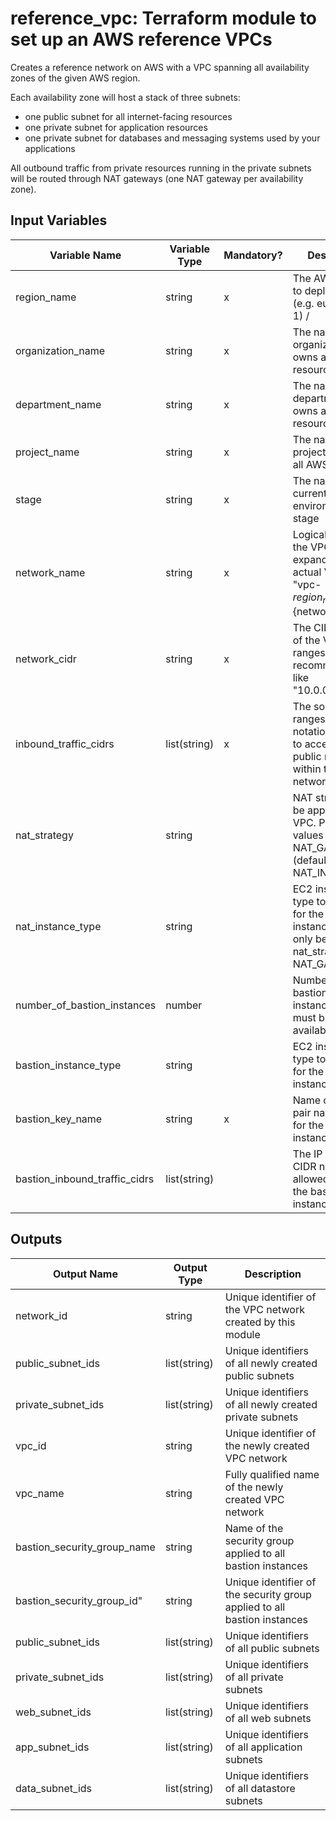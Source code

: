 # reference_vpc: Terraform module to set up an AWS reference VPCs

Creates a reference network on AWS with a VPC spanning all availability zones of the given AWS region. 

Each availability zone will host a stack of three subnets:
* one public subnet for all internet-facing resources
* one private subnet for application resources
* one private subnet for databases and messaging systems used by your applications

All outbound traffic from private resources running in the private subnets will be routed through NAT gateways 
(one NAT gateway per availability zone).
 
## Input Variables

Variable Name | Variable Type | Mandatory? | Description | Default  
 --- | --- | --- | --- | --- 
region_name | string | x | The AWS region to deploy into (e.g. eu-central-1) /
organization_name | string | x | The name of the organization that owns all AWS resources  
department_name | string | x | The name of the department that owns all AWS resources | 
project_name | string | x | The name of the project that owns all AWS resources |
stage | string | x | The name of the current environment stage |
network_name | string | x | Logical name of the VPC (will be expanded to actual VPC name "vpc-${region_name}-${network_name}") | 
network_cidr | string | x | The CIDR range of the VPC (/16 ranges recommended like "10.0.0.0/16") |  
inbound_traffic_cidrs | list(string) | x | The source IP ranges in CIDR notation allowed to access any public resource within the network. |  
nat_strategy | string |  | NAT strategy to be applied to VPC. Possible values are: NAT_GATEWAY (default) or NAT_INSTANCE | "NATGATEWAY" 
nat_instance_type | string |  | EC2 instance type to be used for the NAT instances; will only be used if nat_strategy == NAT_GATEWAY | "t3.micro"
number_of_bastion_instances | number |  | Number of bastion EC2 instances that must be always available | 1
bastion_instance_type | string |  | EC2 instance type to be used for the bastion instances | "t3.micro"
bastion_key_name | string | x | Name of SSH key pair name to used for the bastion instances | 
bastion_inbound_traffic_cidrs | list(string) |  | The IP ranges in CIDR notation allowed to access the bastion instances | inbound_traffic_cidrs

## Outputs

Output Name | Output Type | Description  
 --- | --- | ---  
network_id | string | Unique identifier of the VPC network created by this module
public_subnet_ids | list(string) | Unique identifiers of all newly created public subnets
private_subnet_ids | list(string) | Unique identifiers of all newly created private subnets
vpc_id | string | Unique identifier of the newly created VPC network
vpc_name | string | Fully qualified name of the newly created VPC network
bastion_security_group_name | string | Name of the security group applied to all bastion instances
bastion_security_group_id" | string | Unique identifier of the security group applied to all bastion instances
public_subnet_ids | list(string) | Unique identifiers of all public subnets
private_subnet_ids | list(string) | Unique identifiers of all private subnets
web_subnet_ids | list(string) | Unique identifiers of all web subnets
app_subnet_ids | list(string) | Unique identifiers of all application subnets
data_subnet_ids | list(string) | Unique identifiers of all datastore subnets